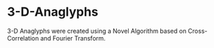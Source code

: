 # 3-D-Anaglyphs
3-D Anaglyphs were created using a Novel Algorithm based on Cross-Correlation and Fourier Transform.
